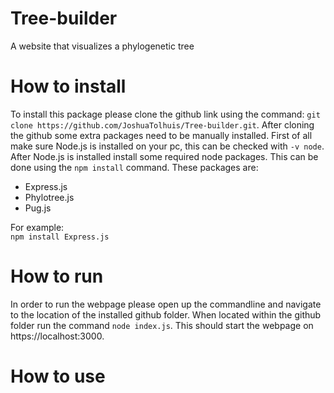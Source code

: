 # Tree-builder
A website that visualizes a phylogenetic tree

# How to install
To install this package please clone the github link using the command: `git clone https://github.com/JoshuaTolhuis/Tree-builder.git`.
After cloning the github some extra packages need to be manually installed.
First of all make sure Node.js is installed on your pc, this can be checked with `-v node`.
After Node.js is installed install some required node packages. This can be done using the `npm install` command.
These packages are: 
* Express.js  
* Phylotree.js  
* Pug.js  

For example:  
`npm install Express.js`

# How to run
In order to run the webpage please open up the commandline and navigate to the location of the installed github folder.
When located within the github folder run the command `node index.js`. This should start the webpage on https://localhost:3000.  

# How to use
